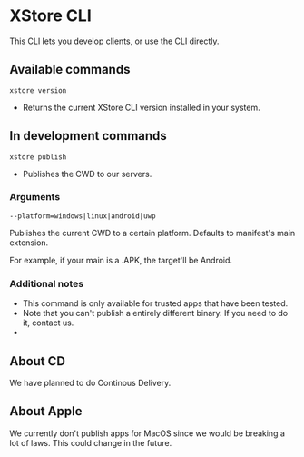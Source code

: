 # XStore CLI
This CLI lets you develop clients, or use the CLI directly.

## Available commands

```xstore version```

- Returns the current XStore CLI version installed in your system.

## In development commands

```xstore publish```

- Publishes the CWD to our servers. 

### Arguments

`--platform=windows|linux|android|uwp`

Publishes the current CWD to a certain platform. Defaults to manifest's main extension.

For example, if your main is a .APK, the target'll be Android.

### Additional notes

- This command is only available for trusted apps that have been tested. 
- Note that you can't publish a entirely different binary. If you need to do it, contact us.
- 

## About CD

We have planned to do Continous Delivery.

## About Apple

We currently don't publish apps for MacOS since we would be breaking a lot of laws. This could change in the future.